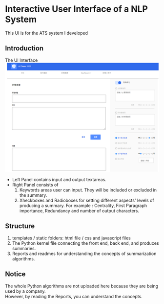 # Interactive User Interface of a NLP System
This UI is for the ATS system I developed

## Introduction
The UI Interface
![UI Screen Shot](/static/img/ScreenShot.png)

* Left Panel contains input and output textareas.
* Right Panel consists of 
  1. Keywords areas user can input. They will be included or excluded in the summary.
  2. Xheckboxes and Radioboxes for setting different aspects' levels of producing a summary.
    For example : Centrality, First Paragraph importance, Redundancy and number of output characters.

## Structure
1. templates / static folders: html file / css and javascript files
2. The Python kernel file connecting the front end, back end, and produces summaries.
3. Reports and readmes for understanding the concepts of summarization algorithms.

## Notice
The whole Python algorithms are not uploaded here because they are being used by a company.  
However, by reading the Reports, you can understand the concepts.
